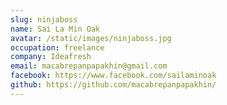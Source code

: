 ```yaml
---
slug: ninjaboss
name: Sai La Min Oak
avatar: /static/images/ninjaboss.jpg
occupation: freelance
company: Ideafresh
email: macabrepanpapakhin@gmail.com
facebook: https://www.facebook.com/sailaminoak
github: https://github.com/macabrepanpapakhin/
---
```

